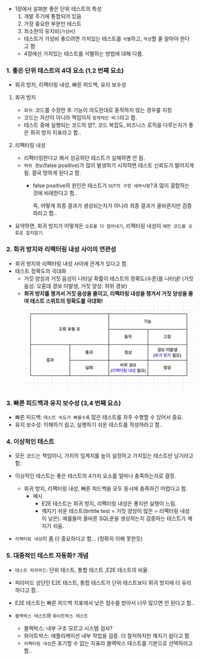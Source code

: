 - 1장에서 살펴본 좋은 단위 테스트의 특성
  1. 개발 주기에 통합되어 있음
  2. 가장 중요한 부분만 테스트
  3. 최소한의 유지비(`가성비`)
  - 테스트가 가성비 좋으려면 가치있는 테스트를 `식별`하고, `작성`할 줄 알아야 한다고 함
  - 4장에선 가치있는 테스트를 식별하는 방법에 대해 다룸.

### 1. 좋은 단위 테스트의 4대 요소 (1,2 번째 요소)
- 회귀 방지, 리팩터링 내성, 빠른 피드백, 유지 보수성

1. 회귀 방지
   - `회귀`: 코드를 수정한 후 기능이 의도한대로 동작하지 않는 경우를 지칭
   - 코드는 자산이 아니라 책임이자 `잠재적인 버그`라고 함.
   - 테스트 중에 실행되는 코드의 양?, 코드 복잡도, 비즈니스 로직을 다루는지가 좋은 회귀 방지 지표라고 함..

2. 리팩터링 내성
   - 리팩터링한다고 해서 성공하던 테스트가 실패하면 안 됨.
   - `허위 경보`(false positive)가 많이 발생하기 시작하면 테스트 신뢰도가 떨어지게 됨. 결국 망하게 된다고 함.
     - false positive의 원인은 테스트가 `SUT의 구현 세부사항`?과 많이 결합하는 것에 비례한다고 함.. 
     
       즉, 어떻게 최종 결과가 생성되는지가 아니라 최종 결과가 올바른지만 검증하라고 함..    

- 요약하면, 회귀 방지가 어떻게든 `오류를 다 잡아내기`, 리팩터링 내성이 `애먼 코드를 오류로 잡지말기`.

### 2. 회귀 방지와 리팩터링 내성 사이의 연관성
- 회귀 방지와 리팩터링 내성 사이에 관계가 있다고 함.
- 테스트 정확도의 극대화
  - 거짓 양성과 거짓 음성이 나타날 확률이 테스트의 정확도(수준)를 나타냄! (거짓 음성: 오륜데 경보 미발생, 거짓 양성: 허위 경보)
  - **회귀 방지를 챙겨서 거짓 음성을 줄이고, 리팩터링 내성을 챙겨서 거짓 양성을 줄여 테스트 스위트의 정확도를 극대화!**  
  ![table](../src/main/resources/static/img/error_type_table.png)
  

### 3. 빠른 피드백과 유지 보수성 (3,4 번째 요소)
- 빠른 피드백: `테스트 속도가 빠를수록` 많은 테스트를 자주 수행할 수 있어서 중요.
- 유지 보수성: 이해하기 쉽고, 실행하기 쉬운 테스트를 작성하라고 함.. 

### 4. 이상적인 테스트
- 모든 코드는 책임이니, 가치의 임계치를 높이 설정하고 가치있는 테스트만 남기라고 함.
- 이상적인 테스트는 좋은 테스트의 4가지 요소를 얼마나 충족하는지로 결정.
  - 회귀 방지, 리팩터링 내성, 빠른 피드백을 모두 동시에 충족하긴 어렵다고 함.
    - 예시
      - E2E 테스트는 회귀 방지, 리팩터링 내성은 좋지만 실행이 느림.
      - 깨지기 쉬운 테스트(brittle test = 거짓 양성이 많은 = 리팩터링 내성이 낮은). 예를들어 올바른 SQL문을 생성하는지 검증하는 테스트가 깨지기 쉬움.

- `리팩터링 내성`이 좀 더 중요하다고 함... (정확히 이해 못한듯)


### 5. 대중적인 테스트 자동화? 개념
- `테스트 피라미드`: 단위 테스트, 통합 테스트 ,E2E 테스트의 비율. 
- 피라미드 상단인 E2E 테스트, 통합 테스트가 단위 테스트보다 회귀 방지에 더 유리하다고 함..
- E2E 테스트는 빠른 피드백 지표에서 낮은 점수를 받아서 너무 많으면 안 된다고 함..

- `블랙박스 테스트`와 `화이트박스 테스트`
  - 블랙박스: 내부 구조 모르고 시스템 검사?
  - 화이트박스: 애플리케이션 내부 작업을 검증. 더 철저하지만 깨지기 쉽다고 함.
  - `리팩터링 내성`은 포기할 수 없는 지표라 블랙박스 테스트를 기본으로 선택하라고 함.. 

